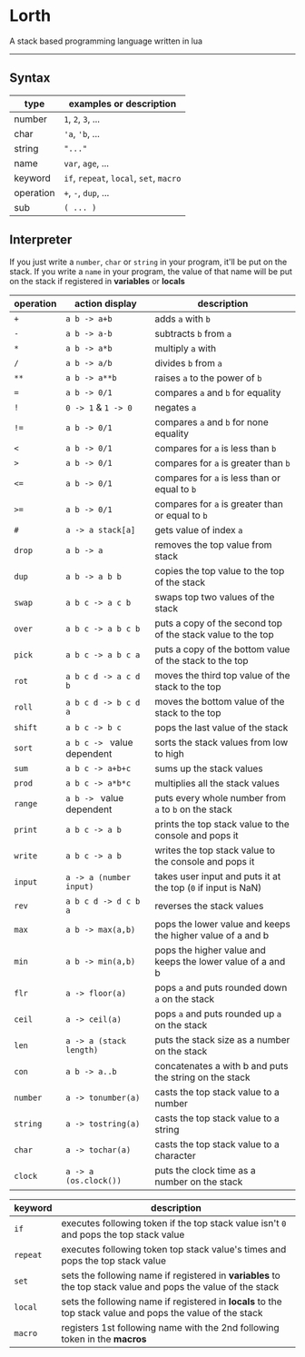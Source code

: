 # Lorth
A stack based programming language written in lua

---
## Syntax

| type                 | examples or description                 |
|----------------------|-----------------------------------------|
| number               | `1`, `2`, `3`, ...                      |
| char                 | `'a`, `'b`, ...                         |
| string               | `"..."`                                 |
| name                 | `var`, `age`, ...                       |
| keyword              | `if`, `repeat`, `local`, `set`, `macro` |
| operation            | `+`, `-`, `dup`, ...                    |
| sub                  | `( ... )`                               |

## Interpreter
If you just write a `number`, `char` or `string` in your program, it'll be put on the stack.
If you write a `name` in your program, the value of that name will be put on the stack if registered in **variables** or **locals**

| operation | action display              | description                                                   |
|-----------|-----------------------------|---------------------------------------------------------------|
| `+`       | `a b -> a+b`                | adds `a` with `b`                                             |
| `-`       | `a b -> a-b`                | subtracts `b` from `a`                                        |
| `*`       | `a b -> a*b`                | multiply `a` with                                             |
| `/`       | `a b -> a/b`                | divides `b` from `a`                                          |
| `**`      | `a b -> a**b`               | raises `a` to the power of `b`                                |
| `=`       | `a b -> 0/1`                | compares `a` and `b` for equality                             |
| `!`       | `0 -> 1` & `1 -> 0`         | negates `a`                                                   |
| `!=`      | `a b -> 0/1`                | compares `a` and `b` for none equality                        |
| `<`       | `a b -> 0/1`                | compares for `a` is less than `b`                             |
| `>`       | `a b -> 0/1`                | compares for `a` is greater than `b`                          |
| `<=`      | `a b -> 0/1`                | compares for `a` is less than or equal to `b`                 |
| `>=`      | `a b -> 0/1`                | compares for `a` is greater than or equal to `b`              |
| `#`       | `a -> a stack[a]`           | gets value of index `a`                                       |
| `drop`    | `a b -> a`                  | removes the top value from stack                              |
| `dup`     | `a b -> a b b`              | copies the top value to the top of the stack                  |
| `swap`    | `a b c -> a c b`            | swaps top two values of the stack                             |
| `over`    | `a b c -> a b c b`          | puts a copy of the second top of the stack value to the top   |
| `pick`    | `a b c -> a b c a`          | puts a copy of the bottom value of the stack to the top       |
| `rot`     | `a b c d -> a c d b`        | moves the third top value of the stack to the top             |
| `roll`    | `a b c d -> b c d a`        | moves the bottom value of the stack to the top                |
| `shift`   | `a b c -> b c`              | pops the last value of the stack                              |
| `sort`    | `a b c -> ` value dependent | sorts the stack values from low to high                       |
| `sum`     | `a b c -> a+b+c`            | sums up the stack values                                      |
| `prod`    | `a b c -> a*b*c`            | multiplies all the stack values                               |
| `range`   | `a b -> ` value dependent   | puts every whole number from `a` to `b` on the stack          |
| `print`   | `a b c -> a b`              | prints the top stack value to the console and pops it         |
| `write`   | `a b c -> a b`              | writes the top stack value to the console and pops it         |
| `input`   | `a -> a (number input)`     | takes user input and puts it at the top (`0` if input is NaN) |
| `rev`     | `a b c d -> d c b a`        | reverses the stack values                                     |
| `max`     | `a b -> max(a,b)`           | pops the lower value and keeps the higher value of a and b    |
| `min`     | `a b -> min(a,b)`           | pops the higher value and keeps the lower value of a and b    |
| `flr`     | `a -> floor(a)`             | pops `a` and puts rounded down `a` on the stack               |
| `ceil`    | `a -> ceil(a)`              | pops `a` and puts rounded up `a` on the stack                 |
| `len`     | `a -> a (stack length)`     | puts the stack size as a number on the stack                  |
| `con`     | `a b -> a..b`               | concatenates a with b and puts the string on the stack        |
| `number`  | `a -> tonumber(a)`          | casts the top stack value to a number                         |
| `string`  | `a -> tostring(a)`          | casts the top stack value to a string                         |
| `char`    | `a -> tochar(a)`            | casts the top stack value to a character                      |
| `clock`   | `a -> a (os.clock())`       | puts the clock time as a number on the stack                  |

| keyword  | description                                                                                                     |
|----------|-----------------------------------------------------------------------------------------------------------------|
| `if`     | executes following token if the top stack value isn't `0` and pops the top stack value                          |
| `repeat` | executes following token top stack value's times and pops the top stack value                                   |
| `set`    | sets the following name if registered in **variables** to the top stack value and pops the value of the stack   |
| `local`  | sets the following name if registered in **locals** to the top stack value and pops the value of the stack      |
| `macro`  | registers 1st following name with the 2nd following token in the **macros**                                     |


